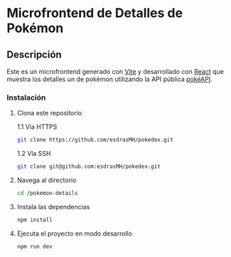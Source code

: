 # Microfrontend de Detalles de Pokémon

## Descripción

Este es un microfrontend generado con [Vite](https://vite.dev/) y desarrollado con [React](https://es.react.dev/) que muestra los detalles un de pokémon utilizando la API pública [pokéAPI](https://pokeapi.co/).

### Instalación

1. Clona este repositorio

   1.1 Vía HTTPS

   ```sh
   git clone https://github.com/esdrasMH/pokedex.git
   ```

   1.2 Vía SSH

   ```sh
   git clone git@github.com:esdrasMH/pokedex.git
   ```

2. Navega al directorio

   ```sh
   cd /pokemon-details
   ```

3. Instala las dependencias

   ```sh
   npm install
   ```

4. Ejecuta el proyecto en modo desarrollo

   ```sh
   npm run dev
   ```
